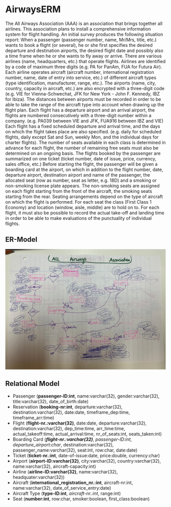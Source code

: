 # AirwaysERM

The All Airways Association (AAA) is an association that brings together all airlines. This association plans to install a comprehensive information system for flight handling. An initial survey produces the following situation report:
When a passenger (passenger number, name, Mr/Mrs, title, etc.) wants to book a flight (or several), he or she first specifies the desired departure and destination airports, the desired flight date and possibly also a time frame when he or she wants to fly away or arrive.
There are various airlines (name, headquarters, etc.) that operate flights. Airlines are identified by a code of maximum three digits (e.g. PA for PanAm, FUA for Futura Air). Each airline operates aircraft (aircraft number, international registration number, name, date of entry into service, etc.) of different aircraft types (type identification, manufacturer, range, etc.).
The airports (name, city, country, capacity in aircraft, etc.) are also encrypted with a three-digit code (e.g. VIE for Vienna-Schwechat, JFK for New York - John F. Kennedy, IBZ for Ibiza). The distances between airports must be recorded in order to be able to take the range of the aircraft type into account when drawing up the flight plan.
Each flight has a departure airport and an arrival airport, the flights are numbered consecutively with a three-digit number within a company. (e.g. PA039 between VIE and JFK, FUA916 between IBZ and VIE) Each flight has a fixed scheduled departure and arrival time, and the days on which the flight takes place are also specified. (e.g. daily for scheduled flights, daily except Sat and Sun, weekly Mon, and the individual days for charter flights). The number of seats available in each class is determined in advance for each flight, the number of remaining free seats must also be determined on an ongoing basis. The flights booked by the passenger are summarized on one ticket (ticket number, date of issue, price, currency, sales office, etc.)
Before starting the flight, the passenger will be given a boarding card at the airport, on which in addition to the flight number, date, departure airport, destination airport and name of the passenger, the allocated seat
(row as number, seat as letter, e.g. 18D) and a smoking or non-smoking license plate appears. The non-smoking seats are assigned on each flight starting from the front of the aircraft, the smoking seats starting from the rear. Seating arrangements depend on the type of aircraft on which the flight is performed. For each seat the class (First Class 1 Economy) and location (window, aisle, middle) are
to hold on to.
For each flight, it must also be possible to record the actual take-off and landing time in order to be able to make evaluations of the punctuality of individual flights.

## ER-Model

![ER-Model](ermodel_airways.jpeg)

## Relational Model

* Passenger (**passenger-ID:int**, name:varchar(32), gender:varchar(32), title:varchar(32), date_of_birth:date)
* Reservation (**booking-nr:int**, departure:varchar(32), destination:varchar(32), date:date, timeframe_dep:time, timeframe_arr:time)
* Flight (**flight-nr.:varchar(32)**, date:date, departure:varchar(32), destination:varchar(32), dep_time:time, arr_time:time, actual_takeoff:time, actual_arrival:time, nr_of_seats:int, seats_taken:int)
* Boarding Card (**_flight-nr.:varchar(32)_**, _passenger-ID:int_, _departure_airport:char_, destination:varchar(32), passenger_name:varchar(32), seat:int, row:char, date:date)
* Ticket (**ticket-nr.:int**, date-of-issue:date, price:double, currency:char)
* Airport (**airport-ID:varchar(32)**, city:varchar(32), country:varchar(32), name:varchar(32), aircraft-capacity:int)
* Airline (**airline-ID:varchar(32)**, name:varchar(32), headquater:varchar(32))
* Aircraft (**international_registration_nr.:int**, aircraft-nr:int, name:varchar(32), date_of_service_entry:date)
* Aircraft Type (**type-ID:int**, _aircraft-nr.:int_, range:int)
* Seat (**number:int**, row:char, smoker:boolean, first_class:boolean)